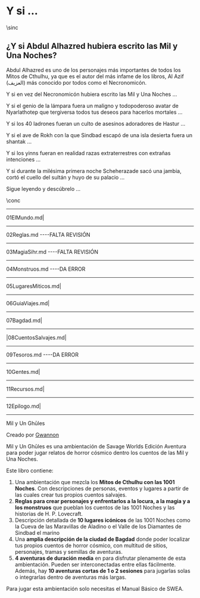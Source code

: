 # Y si …

\sinc

## ¿Y si Abdul Alhazred hubiera escrito las Mil y Una Noches?

Abdul Alhazred es uno de los personajes más importantes de todos los Mitos de Cthulhu, ya que es el autor del más infame de los libros, Al Azif (العزيف) más conocido por todos como el Necronomicón.

Y si en vez del Necronomicón hubiera escrito las Mil y Una Noches …

Y si el genio de la lámpara fuera un maligno y todopoderoso avatar de Nyarlathotep que tergiversa todos tus deseos para hacerlos mortales …

Y si los 40 ladrones fueran un culto de asesinos adoradores de Hastur …

Y si el ave de Rokh con la que Sindbad escapó de una isla desierta fuera un shantak …

Y si los yinns fueran en realidad razas extraterrestres con extrañas intenciones …

Y si durante la milésima primera noche Scheherazade sacó una jambia, cortó el cuello del sultán y huyo de su palacio …

Sigue leyendo y descúbrelo …

\conc

***

01ElMundo.md|

***

02Reglas.md ----FALTA REVISIÓN

***

03MagiaSihr.md ----FALTA REVISIÓN

***

04Monstruos.md ----DA ERROR

***

05LugaresMiticos.md|

***

06GuiaViajes.md|

***

07Bagdad.md|

***

|08CuentosSalvajes.md|

***

09Tesoros.md ----DA ERROR

***

10Gentes.md|

***

11Recursos.md|

***

12Epilogo.md|

***

Mil y Un Ghūles

Creado por [Gwannon](https://gwannon.itch.io/)

Mil y Un Ghūles es una ambientación de Savage Worlds Edición Aventura para poder jugar relatos de horror cósmico dentro los cuentos de las Mil y Una Noches.

Este libro contiene:

1.  Una ambientación que mezcla los **Mitos de Cthulhu con las 1001 Noches**. Con descripciones de personas, eventos y lugares a partir de las cuales crear tus propios cuentos salvajes.
2.  **Reglas para crear personajes y enfrentarlos a la locura, a la magia y a los monstruos** que pueblan los cuentos de las 1001 Noches y las historias de H. P. Lovecraft.
3.  Descripción detallada de **10 lugares icónicos** de las 1001 Noches como la Cueva de las Maravillas de Aladino o el Valle de los Diamantes de Sindbad el marino
4.  Una **amplia descripción de la ciudad de Bagdad** donde poder localizar tus propios cuentos de horror cósmico, con multitud de sitios, personajes, tramas y semillas de aventuras.
5.  **4 aventuras de duración media** en para disfrutar plenamente de esta ambientación. Pueden ser interconectadas entre ellas fácilmente. Además, hay **10 aventuras cortas de 1 o 2 sesiones** para jugarlas solas o integrarlas dentro de aventuras más largas.

Para jugar esta ambientación solo necesitas el Manual Básico de SWEA.